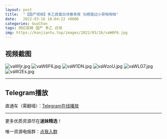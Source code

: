 ```yaml
---
layout: post
title:  "【国产视频】多乙寂寞白领春宵夜 勾搭路边小哥啪啪啪"
date:   2022-03-16 18:04:22 +0800
categories: GuoChan
tags: 网红视频 国产 多乙 白领
img: https://kanjiantu.top/images/2022/03/16/vaW6F6.jpg
---
```



## 视频截图

![vaWljr.jpg](https://kanjiantu.top/images/2022/03/16/vaWljr.jpg)
![vaW6F6.jpg](https://kanjiantu.top/images/2022/03/16/vaW6F6.jpg)
![vaW1DN.jpg](https://kanjiantu.top/images/2022/03/16/vaW1DN.jpg)
![vaWzoU.jpg](https://kanjiantu.top/images/2022/03/16/vaWzoU.jpg)
![vaWLG7.jpg](https://kanjiantu.top/images/2022/03/16/vaWLG7.jpg)
![vaW2Es.jpg](https://kanjiantu.top/images/2022/03/16/vaW2Es.jpg)

* * *
## Telegram播放

直通车（需翻墙）：[Telegram在线播放](https://t.me/mimeijingxuan/64)

* * *
更多优质资源尽在**迷妹精选**！

唯一资源电报群：[点我入群](https://t.me/mimeijingxuan)


